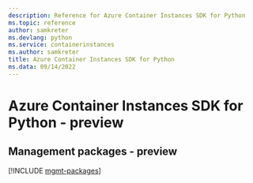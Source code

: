 ```yaml
---
description: Reference for Azure Container Instances SDK for Python
ms.topic: reference
author: samkreter
ms.devlang: python
ms.service: containerinstances
ms.author: samkreter
title: Azure Container Instances SDK for Python
ms.data: 09/14/2022
---
```

# Azure Container Instances SDK for Python - preview

## Management packages - preview
[!INCLUDE [mgmt-packages](container-instances-mgmt-index.md)]